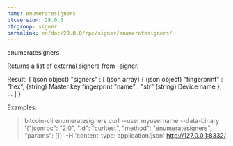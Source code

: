 ```yaml
---
name: enumeratesigners
btcversion: 28.0.0
btcgroup: signer
permalink: en/doc/28.0.0/rpc/signer/enumeratesigners/
---
```


enumeratesigners

Returns a list of external signers from -signer.

Result:
{                               (json object)
  "signers" : [                 (json array)
    {                           (json object)
      "fingerprint" : "hex",    (string) Master key fingerprint
      "name" : "str"            (string) Device name
    },
    ...
  ]
}

Examples:
> bitcoin-cli enumeratesigners 
> curl --user myusername --data-binary '{"jsonrpc": "2.0", "id": "curltest", "method": "enumeratesigners", "params": []}' -H 'content-type: application/json' http://127.0.0.1:8332/


